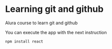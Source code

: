 <h1>Learning git and github</h1>

<p>Alura course to learn git and github</p>

<p>You can execute the app with the next instruction</p>

```npm install react```
